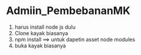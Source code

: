 # Admiin_PembebananMK
1. harus install node js dulu
2. Clone kayak biasanya 
3. npm install ==> untuk dapetin asset node modules
4. buka kayak biasanya 
